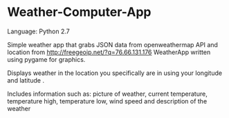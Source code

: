 # Weather-Computer-App

Language: Python 2.7

Simple weather app that grabs JSON data from openweathermap API and location from http://freegeoip.net/?q=76.66.131.176
WeatherApp written using pygame for graphics.

Displays weather in the location you specifically are in using your longitude and latitude .

Includes information such as:
  picture of weather,
  current temperature,
  temperature high,
  temperature low,
  wind speed and
  description of the weather
